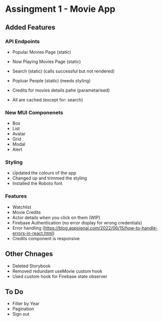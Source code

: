 # Assingment 1 - Movie App

## Added Features

### API Endpoints

-   Popular Movies Page (static)
-   Now Playing Movies Page (static)
-   Search (static) (calls successful but not rendered)
-   Popluar People (static) (needs styling)
-   Credits for movies details pahe (parametarised)

-   All are cached (except for: search)

### New MUI Componenets

-   Box
-   List
-   Avatar
-   Grid
-   Modal
-   Alert

### Styling

-   Updated the colours of the app
-   Changed up and trimmed the styling
-   Installed the Roboto font

### Features

-   Watchlist
-   Movie Credits
-   Actor details when you click on them (WIP)
-   Firebase Authentication (no error display for wrong credentials)
-   Error handling (https://blog.appsignal.com/2022/06/15/how-to-handle-errors-in-react.html)
-   Credits component is responsive

## Other Chnages

-   Deleted Storybook
-   Removed redundant useMovie custom hook
-   Used custom hook for Firebase state observer

## To Do

-   Filter by Year
-   Pagination
-   Sign out
